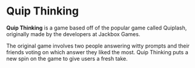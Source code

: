 # Quip Thinking

**Quip Thinking** is a game based off of the popular game called Quiplash, originally made by the developers at Jackbox Games. 

The original game involves two people answering witty prompts and their friends voting on which answer they liked the most. Quip Thinking puts a new spin on the game to give users a fresh take.
